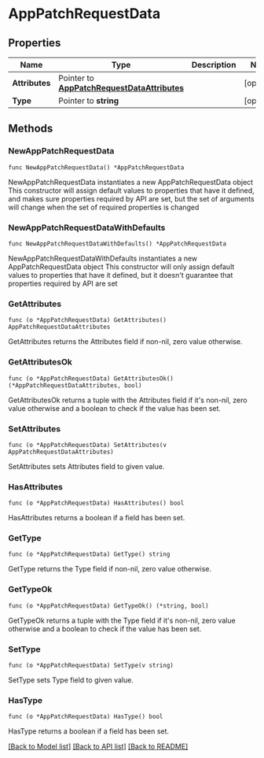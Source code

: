 # AppPatchRequestData

## Properties

Name | Type | Description | Notes
------------ | ------------- | ------------- | -------------
**Attributes** | Pointer to [**AppPatchRequestDataAttributes**](AppPatchRequestDataAttributes.md) |  | [optional] 
**Type** | Pointer to **string** |  | [optional] 

## Methods

### NewAppPatchRequestData

`func NewAppPatchRequestData() *AppPatchRequestData`

NewAppPatchRequestData instantiates a new AppPatchRequestData object
This constructor will assign default values to properties that have it defined,
and makes sure properties required by API are set, but the set of arguments
will change when the set of required properties is changed

### NewAppPatchRequestDataWithDefaults

`func NewAppPatchRequestDataWithDefaults() *AppPatchRequestData`

NewAppPatchRequestDataWithDefaults instantiates a new AppPatchRequestData object
This constructor will only assign default values to properties that have it defined,
but it doesn't guarantee that properties required by API are set

### GetAttributes

`func (o *AppPatchRequestData) GetAttributes() AppPatchRequestDataAttributes`

GetAttributes returns the Attributes field if non-nil, zero value otherwise.

### GetAttributesOk

`func (o *AppPatchRequestData) GetAttributesOk() (*AppPatchRequestDataAttributes, bool)`

GetAttributesOk returns a tuple with the Attributes field if it's non-nil, zero value otherwise
and a boolean to check if the value has been set.

### SetAttributes

`func (o *AppPatchRequestData) SetAttributes(v AppPatchRequestDataAttributes)`

SetAttributes sets Attributes field to given value.

### HasAttributes

`func (o *AppPatchRequestData) HasAttributes() bool`

HasAttributes returns a boolean if a field has been set.

### GetType

`func (o *AppPatchRequestData) GetType() string`

GetType returns the Type field if non-nil, zero value otherwise.

### GetTypeOk

`func (o *AppPatchRequestData) GetTypeOk() (*string, bool)`

GetTypeOk returns a tuple with the Type field if it's non-nil, zero value otherwise
and a boolean to check if the value has been set.

### SetType

`func (o *AppPatchRequestData) SetType(v string)`

SetType sets Type field to given value.

### HasType

`func (o *AppPatchRequestData) HasType() bool`

HasType returns a boolean if a field has been set.


[[Back to Model list]](../README.md#documentation-for-models) [[Back to API list]](../README.md#documentation-for-api-endpoints) [[Back to README]](../README.md)



